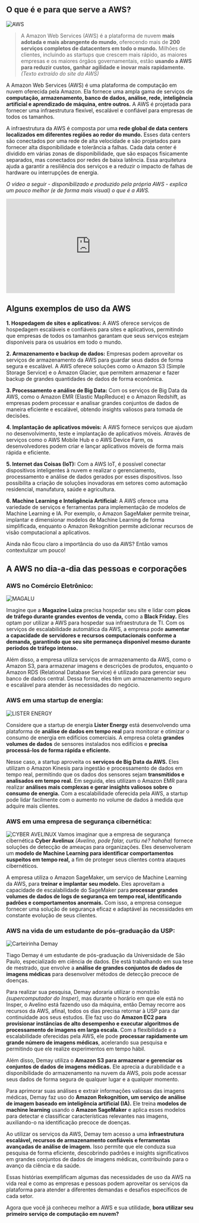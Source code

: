 ## O que é e para que serve a AWS?

![AWS](./screenshots/aws.png)

> A Amazon Web Services (AWS) é a plataforma de nuvem **mais adotada e mais abrangente do mundo**, oferecendo mais de **200 serviços completos de datacenters em todo o mundo.** Milhões de clientes, incluindo as startups que crescem mais rápido, as maiores empresas e os maiores órgãos governamentais, estão **usando a AWS para reduzir custos, ganhar agilidade e inovar mais rapidamente.** _(Texto extraído do site da AWS)_

A Amazon Web Services (AWS) é uma plataforma de computação em nuvem oferecida pela Amazon. Ela fornece uma ampla gama de serviços de **computação, armazenamento, banco de dados, análise, rede, inteligência artificial e aprendizado de máquina, entre outros.** A AWS é projetada para fornecer uma infraestrutura flexível, escalável e confiável para empresas de todos os tamanhos.

A infraestrutura da AWS é composta por uma **rede global de data centers localizados em diferentes regiões ao redor do mundo.** Esses data centers são conectados por uma rede de alta velocidade e são projetados para fornecer alta disponibilidade e tolerância a falhas. Cada data center é dividido em várias zonas de disponibilidade, que são espaços fisicamente separados, mas conectados por redes de baixa latência. Essa arquitetura ajuda a garantir a resiliência dos serviços e a reduzir o impacto de falhas de hardware ou interrupções de energia.

_O vídeo a seguir - disponibilizado e produzido pela própria AWS - explica um pouco melhor (e de forma mais visual) o que é a AWS._

<iframe width="454" height="254" src="https://www.youtube.com/embed/a9__D53WsUs" title="What is AWS? | Amazon Web Services" frameborder="0" allow="accelerometer; autoplay; clipboard-write; encrypted-media; gyroscope; picture-in-picture; web-share" allowfullscreen></iframe>

## Alguns exemplos de uso da AWS

**1. Hospedagem de sites e aplicativos:** A AWS oferece serviços de hospedagem escaláveis e confiáveis para sites e aplicativos, permitindo que empresas de todos os tamanhos garantam que seus serviços estejam disponíveis para os usuários em todo o mundo.

**2. Armazenamento e backup de dados:** Empresas podem aproveitar os serviços de armazenamento da AWS para guardar seus dados de forma segura e escalável. A AWS oferece soluções como o Amazon S3 (Simple Storage Service) e o Amazon Glacier, que permitem armazenar e fazer backup de grandes quantidades de dados de forma econômica.

**3. Processamento e análise de Big Data:** Com os serviços de Big Data da AWS, como o Amazon EMR (Elastic MapReduce) e o Amazon Redshift, as empresas podem processar e analisar grandes conjuntos de dados de maneira eficiente e escalável, obtendo insights valiosos para tomada de decisões.

**4. Implantação de aplicativos móveis:** A AWS fornece serviços que ajudam no desenvolvimento, teste e implantação de aplicativos móveis. Através de serviços como o AWS Mobile Hub e o AWS Device Farm, os desenvolvedores podem criar e lançar aplicativos móveis de forma mais rápida e eficiente.

**5. Internet das Coisas (IoT):** Com a AWS IoT, é possível conectar dispositivos inteligentes à nuvem e realizar o gerenciamento, processamento e análise de dados gerados por esses dispositivos. Isso possibilita a criação de soluções inovadoras em setores como automação residencial, manufatura, saúde e agricultura.

**6. Machine Learning e Inteligência Artificial:** A AWS oferece uma variedade de serviços e ferramentas para implementação de modelos de Machine Learning e IA. Por exemplo, o Amazon SageMaker permite treinar, implantar e dimensionar modelos de Machine Learning de forma simplificada, enquanto o Amazon Rekognition permite adicionar recursos de visão computacional a aplicativos.

Ainda não ficou claro a importância do uso da AWS? Então vamos contextulizar um pouco!

## A AWS no dia-a-dia das pessoas e corporações

### **AWS no Comércio Eletrônico:**

![MAGALU](./screenshots/magalu.png)

Imagine que a **Magazine Luiza** precisa hospedar seu site e lidar com **picos de tráfego durante grandes eventos de venda,** como a **Black Friday.** Eles optam por utilizar a AWS para hospedar sua infraestrutura de TI. Com os serviços de escalabilidade automática da AWS, a empresa pode **aumentar a capacidade de servidores e recursos computacionais conforme a demanda, garantindo que seu site permaneça disponível mesmo durante períodos de tráfego intenso.**

Além disso, a empresa utiliza serviços de armazenamento da AWS, como o Amazon S3, para armazenar imagens e descrições de produtos, enquanto o Amazon RDS (Relational Database Service) é utilizado para gerenciar seu banco de dados central. Dessa forma, eles têm um armazenamento seguro e escalável para atender às necessidades do negócio.

### **AWS em uma startup de energia:**

![LISTER ENERGY](./screenshots/LISTER_ENERGY.png)

Considere que a startup de energia **Lister Energy** está desenvolvendo uma plataforma de **análise de dados em tempo real** para monitorar e otimizar o consumo de energia em edifícios comerciais. A empresa coleta **grandes volumes de dados** de sensores instalados nos edifícios e **precisa processá-los de forma rápida e eficiente.**

Nesse caso, a startup aproveita os **serviços de Big Data da AWS.** Eles utilizam o Amazon Kinesis para ingestão e processamento de dados em tempo real, permitindo que os dados dos sensores sejam **transmitidos e analisados em tempo real.** Em seguida, eles utilizam o Amazon EMR para realizar **análises mais complexas e gerar insights valiosos sobre o consumo de energia.** Com a escalabilidade oferecida pela AWS, a startup pode lidar facilmente com o aumento no volume de dados à medida que adquire mais clientes.

### **AWS em uma empresa de segurança cibernética:**

![CYBER AVELINUX](./screenshots/CYBER_AVELINUX.png)
Vamos imaginar que a empresa de segurança cibernética **Cyber Avelinux** _(Avelino, pode falar, curtiu né? hahaha)_ fornece soluções de detecção de ameaças para organizações. Eles desenvolveram um **modelo de Machine Learning para identificar comportamentos suspeitos em tempo real,** a fim de proteger seus clientes contra ataques cibernéticos.

A empresa utiliza o Amazon SageMaker, um serviço de Machine Learning da AWS, para **treinar e implantar seu modelo.** Eles aproveitam a capacidade de escalabilidade do SageMaker para **processar grandes volumes de dados de logs de segurança em tempo real, identificando padrões e comportamentos anormais.** Com isso, a empresa consegue fornecer uma solução de segurança eficaz e adaptável às necessidades em constante evolução de seus clientes.

### **AWS na vida de um estudante de pós-graduação da USP:**

![Carteirinha Demay](./screenshots/carteirinha_demay.png)

Tiago Demay é um estudante de pós-graduação da Universidade de São Paulo, especializado em ciência de dados. Ele está trabalhando em sua tese de mestrado, que envolve a **análise de grandes conjuntos de dados de imagens médicas** para desenvolver métodos de detecção precoce de doenças.

Para realizar sua pesquisa, Demay adoraria utilizar o monstrão _(supercomputador do Insper)_, mas durante o horário em que ele está no Insper, o Avelino está fazendo uso da máquina, então Demay recorre aos recursos da AWS, afinal, todos os dias precisa retornar à USP para dar continuidade aos seus estudos. Ele faz uso do **Amazon EC2 para provisionar instâncias de alto desempenho e executar algoritmos de processamento de imagens em larga escala.** Com a flexibilidade e a escalabilidade oferecidas pela AWS, ele pode **processar rapidamente um grande número de imagens médicas**, acelerando sua pesquisa e permitindo que ele realize experimentos em tempo hábil.

Além disso, Demay utiliza o **Amazon S3 para armazenar e gerenciar os conjuntos de dados de imagens médicas.** Ele aprecia a durabilidade e a disponibilidade do armazenamento na nuvem da AWS, pois pode acessar seus dados de forma segura de qualquer lugar e a qualquer momento.

Para aprimorar suas análises e extrair informações valiosas das imagens médicas, Demay faz uso do **Amazon Rekognition, um serviço de análise de imagem baseado em inteligência artificial (IA).** Ele treina **modelos de machine learning** usando o **Amazon SageMaker** e aplica esses modelos para detectar e classificar características relevantes nas imagens, auxiliando-o na identificação precoce de doenças.

Ao utilizar os serviços da AWS, Demay tem acesso a uma **infraestrutura escalável, recursos de armazenamento confiáveis e ferramentas avançadas de análise de imagem.** Isso permite que ele conduza sua pesquisa de forma eficiente, descobrindo padrões e insights significativos em grandes conjuntos de dados de imagens médicas, contribuindo para o avanço da ciência e da saúde.

Essas histórias exemplificam algumas das necessidades de uso da AWS na vida real e como as empresas e pessoas podem aproveitar os serviços da plataforma para atender a diferentes demandas e desafios específicos de cada setor.

Agora que você já conheceu melhor a AWS e sua utilidade, **bora utilizar seu primeiro serviço de computação em nuvem?**

<!-- After you've [installed] Material for MkDocs, you can bootstrap your project
documentation using the `mkdocs` executable. Go to the directory where you want
your project to be located and enter:

```
mkdocs new .
```

Alternatively, if you're running Material for MkDocs from within Docker, use:

=== "Unix, Powershell"

    ```
    docker run --rm -it -v ${PWD}:/docs squidfunk/mkdocs-material new .
    ```

=== "Windows"

    ```
    docker run --rm -it -v "%cd%":/docs squidfunk/mkdocs-material new .
    ```

This will create the following structure:

``` { .sh .no-copy }
.
├─ docs/
│  └─ index.md
└─ mkdocs.yml
```

  [installed]: getting-started.md

## Configuration

### Minimal configuration

Simply add the following lines to `mkdocs.yml` to enable the theme:

``` yaml
theme:
  name: material
```

  [installation methods]: getting-started.md#installation

???+ tip "Recommended: [configuration validation and auto-complete]"

    In order to minimize friction and maximize productivity, Material for MkDocs
    provides its own [schema.json][^1] for `mkdocs.yml`. If your editor supports
    YAML schema validation, it's definitely recommended to set it up:

    === "Visual Studio Code"

        1.  Install [`vscode-yaml`][vscode-yaml] for YAML language support.
        2.  Add the schema under the `yaml.schemas` key in your user or
            workspace [`settings.json`][settings.json]:

            ``` json
            {
              "yaml.schemas": {
                "https://squidfunk.github.io/mkdocs-material/schema.json": "mkdocs.yml"
              },
              "yaml.customTags": [ // (1)!
                "!ENV scalar",
                "!ENV sequence",
                "tag:yaml.org,2002:python/name:materialx.emoji.to_svg",
                "tag:yaml.org,2002:python/name:materialx.emoji.twemoji",
                "tag:yaml.org,2002:python/name:pymdownx.superfences.fence_code_format"
              ]
            }
            ```

            1.  This setting is necessary if you plan to use [icons and emojis],
                or Visual Studio Code will show errors on certain lines.

    === "Other"

        1.  Ensure your editor of choice has support for YAML schema validation.
        2.  Add the following lines at the top of `mkdocs.yml`:

            ``` yaml
            # yaml-language-server: $schema=https://squidfunk.github.io/mkdocs-material/schema.json
            ```

  [^1]:
    If you're a MkDocs plugin or Markdown extension author and your project
    works with Material for MkDocs, you're very much invited to contribute a
    schema for your [extension] or [plugin] as part of a pull request on GitHub.
    If you already have a schema defined, or wish to self-host your schema to
    reduce duplication, you can add it via [$ref].

  [configuration validation and auto-complete]: https://twitter.com/squidfunk/status/1487746003692400642
  [schema.json]: schema.json
  [vscode-yaml]: https://marketplace.visualstudio.com/items?itemName=redhat.vscode-yaml
  [settings.json]: https://code.visualstudio.com/docs/getstarted/settings
  [extension]: https://github.com/squidfunk/mkdocs-material/tree/master/docs/schema/extensions
  [plugin]: https://github.com/squidfunk/mkdocs-material/tree/master/docs/schema/plugins
  [$ref]: https://json-schema.org/understanding-json-schema/structuring.html#ref
  [icons and emojis]: reference/icons-emojis.md

### Advanced configuration

Material for MkDocs comes with many configuration options. The setup section
explains in great detail how to configure and customize colors, fonts, icons
and much more:

<div class="mdx-columns" markdown>

- [Changing the colors]
- [Changing the fonts]
- [Changing the language]
- [Changing the logo and icons]
- [Ensuring data privacy]
- [Setting up navigation]
- [Setting up site search]
- [Setting up site analytics]
- [Setting up social cards]
- [Setting up a blog]
- [Setting up tags]
- [Setting up versioning]
- [Setting up the header]
- [Setting up the footer]
- [Adding a git repository]
- [Adding a comment system]
- [Building an optimized site]
- [Building for offline usage]

</div>

Furthermore, see the list of supported [Markdown extensions] that are natively
integrated with Material for MkDocs, delivering an unprecedented low-effort
technical writing experience.

  [Changing the colors]: setup/changing-the-colors.md
  [Changing the fonts]: setup/changing-the-fonts.md
  [Changing the language]: setup/changing-the-language.md
  [Changing the logo and icons]: setup/changing-the-logo-and-icons.md
  [Ensuring data privacy]: setup/ensuring-data-privacy.md
  [Setting up navigation]: setup/setting-up-navigation.md
  [Setting up site search]: setup/setting-up-site-search.md
  [Setting up site analytics]: setup/setting-up-site-analytics.md
  [Setting up social cards]: setup/setting-up-social-cards.md
  [Setting up a blog]: setup/setting-up-a-blog.md
  [Setting up tags]: setup/setting-up-tags.md
  [Setting up versioning]: setup/setting-up-versioning.md
  [Setting up the header]: setup/setting-up-the-header.md
  [Setting up the footer]: setup/setting-up-the-footer.md
  [Adding a git repository]: setup/adding-a-git-repository.md
  [Adding a comment system]: setup/adding-a-comment-system.md
  [Building for offline usage]: setup/building-for-offline-usage.md
  [Building an optimized site]: setup/building-an-optimized-site.md
  [Markdown extensions]: setup/extensions/index.md

## Previewing as you write

MkDocs includes a live preview server, so you can preview your changes as you
write your documentation. The server will automatically rebuild the site upon
saving. Start it with:

``` sh
mkdocs serve # (1)!
```

1.  If you have a large documentation project, it might take minutes until
    MkDocs has rebuilt all pages for you to preview. If you're only interested
    in the current page, the [`--dirtyreload`][--dirtyreload] flag will make
    rebuilds much faster:

    ```
    mkdocs serve --dirtyreload
    ```

If you're running Material for MkDocs from within Docker, use:

=== "Unix, Powershell"

    ```
    docker run --rm -it -p 8000:8000 -v ${PWD}:/docs squidfunk/mkdocs-material
    ```

=== "Windows"

    ```
    docker run --rm -it -p 8000:8000 -v "%cd%":/docs squidfunk/mkdocs-material
    ```

Point your browser to [localhost:8000][live preview] and you should see:

[![Creating your site]][Creating your site]

  [--dirtyreload]: https://www.mkdocs.org/about/release-notes/#support-for-dirty-builds-990
  [live preview]: http://localhost:8000
  [Creating your site]: assets/screenshots/creating-your-site.png

## Building your site

When you're finished editing, you can build a static site from your Markdown
files with:

```
mkdocs build
```

If you're running Material for MkDocs from within Docker, use:

=== "Unix, Powershell"

    ```
    docker run --rm -it -v ${PWD}:/docs squidfunk/mkdocs-material build
    ```

=== "Windows"

    ```
    docker run --rm -it -v "%cd%":/docs squidfunk/mkdocs-material build
    ```

The contents of this directory make up your project documentation. There's no
need for operating a database or server, as it is completely self-contained.
The site can be hosted on [GitHub Pages], [GitLab Pages], a CDN of your choice
or your private web space.

  [GitHub Pages]: publishing-your-site.md#github-pages
  [GitLab pages]: publishing-your-site.md#gitlab-pages -->
